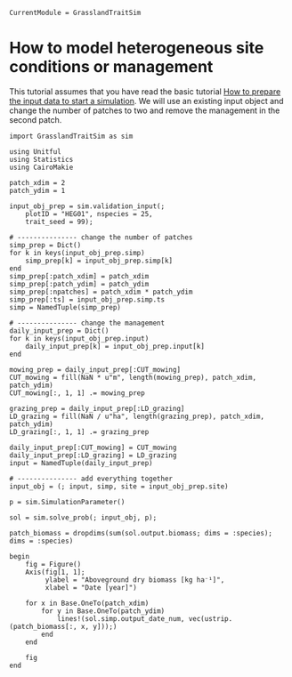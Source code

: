 ```@meta
CurrentModule = GrasslandTraitSim
```

# How to model heterogeneous site conditions or management

This tutorial assumes that you have read the basic tutorial [How to prepare the input data to start a simulation](@ref). We will use an existing input object and change the number of patches to two and remove the management in the second patch.


```@example heterog_input
import GrasslandTraitSim as sim

using Unitful
using Statistics
using CairoMakie

patch_xdim = 2 
patch_ydim = 1

input_obj_prep = sim.validation_input(;
    plotID = "HEG01", nspecies = 25,
    trait_seed = 99);

# --------------- change the number of patches
simp_prep = Dict()
for k in keys(input_obj_prep.simp)
    simp_prep[k] = input_obj_prep.simp[k]
end
simp_prep[:patch_xdim] = patch_xdim
simp_prep[:patch_ydim] = patch_ydim
simp_prep[:npatches] = patch_xdim * patch_ydim
simp_prep[:ts] = input_obj_prep.simp.ts
simp = NamedTuple(simp_prep)

# --------------- change the management
daily_input_prep = Dict()
for k in keys(input_obj_prep.input)
    daily_input_prep[k] = input_obj_prep.input[k]
end

mowing_prep = daily_input_prep[:CUT_mowing]
CUT_mowing = fill(NaN * u"m", length(mowing_prep), patch_xdim, patch_ydim)
CUT_mowing[:, 1, 1] .= mowing_prep

grazing_prep = daily_input_prep[:LD_grazing]
LD_grazing = fill(NaN / u"ha", length(grazing_prep), patch_xdim, patch_ydim)
LD_grazing[:, 1, 1] .= grazing_prep

daily_input_prep[:CUT_mowing] = CUT_mowing
daily_input_prep[:LD_grazing] = LD_grazing
input = NamedTuple(daily_input_prep)

# --------------- add everything together
input_obj = (; input, simp, site = input_obj_prep.site)

p = sim.SimulationParameter() 

sol = sim.solve_prob(; input_obj, p);

patch_biomass = dropdims(sum(sol.output.biomass; dims = :species); dims = :species)

begin
    fig = Figure()
    Axis(fig[1, 1];
         ylabel = "Aboveground dry biomass [kg ha⁻¹]", 
         xlabel = "Date [year]")

    for x in Base.OneTo(patch_xdim)
        for y in Base.OneTo(patch_ydim)
            lines!(sol.simp.output_date_num, vec(ustrip.(patch_biomass[:, x, y]));)  
        end
    end
    
    fig
end
```
